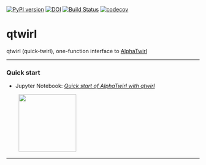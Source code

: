 [![PyPI version](https://badge.fury.io/py/qtwirl.svg)](https://badge.fury.io/py/qtwirl) [![DOI](https://zenodo.org/badge/DOI/10.5281/zenodo.1342743.svg)](https://doi.org/10.5281/zenodo.1342743) [![Build Status](https://travis-ci.org/alphatwirl/qtwirl.svg?branch=master)](https://travis-ci.org/alphatwirl/qtwirl) [![codecov](https://codecov.io/gh/alphatwirl/qtwirl/branch/master/graph/badge.svg)](https://codecov.io/gh/alphatwirl/qtwirl)

# qtwirl

qtwirl (quick-twirl), one-function interface to [AlphaTwirl](https://github.com/alphatwirl/alphatwirl)

***

### Quick start

- Jupyter Notebook: [*Quick start of AlphaTwirl with qtwirl*](https://github.com/alphatwirl/notebook-tutorial-2018-08/blob/master/tutorial_01.ipynb)<br />

&nbsp;&nbsp;&nbsp;&nbsp;&nbsp;&nbsp;&nbsp;&nbsp;[<img src="https://swanserver.web.cern.ch/swanserver/images/badge_swan_white_150.png" width="150">](https://cern.ch/swanserver/cgi-bin/go?projurl=https://github.com/alphatwirl/notebook-tutorial-2018-08.git)

***

